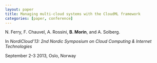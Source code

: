 ```yaml
---
layout: paper
title: Managing multi-cloud systems with the CloudML framework
categories: [paper, conference]
---
```

N. Ferry, F. Chauvel, A. Rossini, **B. Morin**, and A. Solberg.

In _NordiCloud'13: 2nd Nordic Symposium on Cloud Computing & Internet Technologies_

September 2-3 2013, Oslo, Norway